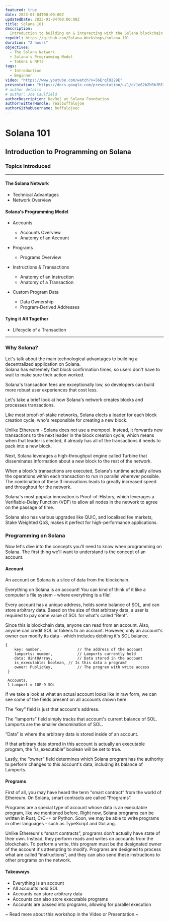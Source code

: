 ```yaml
---
featured: true
date: 2023-01-04T00:00:00Z
updatedDate: 2023-01-04T00:00:00Z
title: Solana 101
description:
  Introduction to building on & interacting with the Solana blockchain
repoUrl: https://github.com/Solana-Workshops/solana-101
duration: "2 hours"
objectives:
  - The Solana Network
  - Solana's Programming Model
  - Tokens & NFTs
tags:
  - Introduction
  - Beginner
video: "https://www.youtube.com/watch?v=56Erql9229E"
presentation: "https://docs.google.com/presentation/u/1/d/1e62b2hRbfREidLsVEnDNDKjXCRQDW2cyQOesy9Ozsbs/"
# author details
# author: Joe Caulfield
authorDescription: DevRel at Solana Foundation
authorTwitterHandle: realbuffalojoe
authorGithubUsername: buffalojoec
---
```


# Solana 101

## Introduction to Programming on Solana

### Topics Introduced

---

#### The Solana Network

- Technical Advantages
- Network Overview

#### Solana's Programming Model

- Accounts

  - Accounts Overview
  - Anatomy of an Account

- Programs

  - Programs Overview

- Instructions & Transactions

  - Anatomy of an Instruction
  - Anatomy of a Transaction

- Custom Program Data
  - Data Ownership
  - Program-Derived Addresses

#### Tying it All Together

- Lifecycle of a Transaction

---

### Why Solana?

Let's talk about the main technological advantages to building a decentralized
application on Solana.  
Solana has extremely fast block confirmation times, so users don't have to wait
to make sure their action worked.

Solana's transaction fees are exceptionally low, so developers can build more
robust user experiences that cost less.

Let's take a brief look at how Solana's network creates blocks and processes
transactions.

Like most proof-of-stake networks, Solana elects a leader for each block
creation cycle, who's responsible for creating a new block.

Unlike Ethereum - Solana does not use a mempool. Instead, it forwards new
transactions to the next leader in the block creation cycle, which means when
that leader is elected, it already has all of the transactions it needs to pack
into a new block.

Next, Solana leverages a high-throughput engine called Turbine that disseminates
information about a new block to the rest of the network.

When a block's transactions are executed, Solana's runtime actually allows the
operations within each transaction to run in parallel wherever possible. The
combination of these 3 innovations leads to greatly increased speed and
throughput for the network.

Solana's most popular innovation is Proof-of-History, which leverages a
Verifiable-Delay Function (VDF) to allow all nodes in the network to agree on
the passage of time.

Solana also has various upgrades like QUIC, and localised fee markets, Stake
Weighted QoS, makes it perfect for high-performance applications.

### Programming on Solana

Now let's dive into the concepts you'll need to know when programming on Solana.
The first thing we'll want to understand is the concept of an account.

#### Account

An account on Solana is a slice of data from the blockchain.

Everything on Solana is an account! You can kind of think of it like a
computer's file system - where everything is a file!

Every account has a unique address, holds some balance of SOL, and can store
arbitrary data. Based on the size of that arbitrary data, a user is required to
pay some value of SOL for what's called “Rent”.

Since this is blockchain data, anyone can read from an account. Also, anyone can
credit SOL or tokens to an account. However, only an account's owner can modify
its data - which includes debiting it's SOL balance.

```
{
	key: number,				// The address of the account
	lamports: number,			// Lamports currently held
	data: Uint8Array,			// Data stored in the account
	is_executable: boolean,	// Is this data a program?
	owner: PublicKey,			// The program with write access
 }

 Accounts,
 1 Lamport = 10E-9 SOL
```

If we take a look at what an actual account looks like in raw form, we can see
some of the fields present on all accounts shown here.

The “key” field is just that account's address.

The “lamports” field simply tracks that account's current balance of SOL.
Lamports are the smaller denomination of SOL.

“Data” is where the arbitrary data is stored inside of an account.

If that arbitrary data stored in this account is actually an executable program,
the “is_executable” boolean will be set to true.

Lastly, the “owner” field determines which Solana program has the authority to
perform changes to this account's data, including its balance of Lamports.

#### Programs

First of all, you may have heard the term “smart contract” from the world of
Ethereum. On Solana, smart contracts are called “Programs”.

Programs are a special type of account whose data is an executable program, like
we mentioned before. Right now, Solana programs can be written in Rust, C/C++ or
Python. Soon, we may be able to write programs in other languages - such as
TypeScript and GoLang.

Unlike Ethereum's “smart contracts”, programs don't actually have state of their
own. Instead, they perform reads and writes on accounts from the blockchain. To
perform a write, this program must be the designated owner of the account it's
attempting to modify. Programs are designed to process what are called
“instructions”, and they can also send these instructions to other programs on
the network.

#### Takeaways

- Everything is an account
- All accounts hold SOL
- Accounts can store arbitrary data
- Accounts can also store executable programs
- Accounts are passed into programs, allowing for parallel execution

~ Read more about this workshop in the Video or Presentation.~
